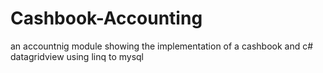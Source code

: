 # Cashbook-Accounting
an accountnig module showing the implementation of a cashbook and c# datagridview using linq to mysql
